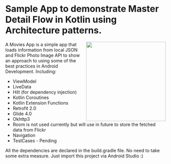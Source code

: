 # Sample App to demonstrate Master Detail Flow in Kotlin using Architecture patterns.

<img align="right"  src="https://github.com/CHRehan/Movies-App/blob/master/demo%20video.gif" width="250"/>



A Movies App is a simple app that loads information from local JSON and Flickr Photo Image API to show an approach to using some of the best practices in Android Development. 
Including:  
 * ViewModel
 * LiveData
 * Hilt (for dependency injection)
 * Kotlin Coroutines
 * Kotlin Extension Functions
 * Retrofit 2.0
 * Glide 4.0
 * Okhttp3
 * Room is not used currently but will use in future to store the fetched data from Flickr
 * Navigation
 * TestCases - Pending

 
All the dependencies are declared in the build.gradle file. No need to take some extra measure. 
Just import this project via Android Studio :)
 
